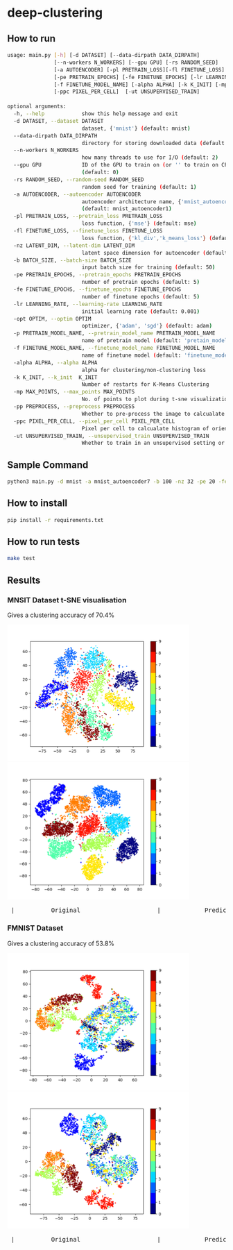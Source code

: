 # deep-clustering
## How to run
```bash
usage: main.py [-h] [-d DATASET] [--data-dirpath DATA_DIRPATH]
               [--n-workers N_WORKERS] [--gpu GPU] [-rs RANDOM_SEED]
               [-a AUTOENCODER] [-pl PRETRAIN_LOSS][-fl FINETUNE_LOSS] [-nz LATENT_DIM] [-b BATCH_SIZE]
               [-pe PRETRAIN_EPOCHS] [-fe FINETUNE_EPOCHS] [-lr LEARNING_RATE] [-opt OPTIM] [-p PRETRAIN_MODEL_NAME]
               [-f FINETUNE_MODEL_NAME] [-alpha ALPHA] [-k K_INIT] [-mp MAX_POINTS] [-pp PREPROCESS]
               [-ppc PIXEL_PER_CELL]  [-ut UNSUPERVISED_TRAIN]

optional arguments:
  -h, --help            show this help message and exit
  -d DATASET, --dataset DATASET
                        dataset, {'mnist'} (default: mnist)
  --data-dirpath DATA_DIRPATH
                        directory for storing downloaded data (default: data/)
  --n-workers N_WORKERS
                        how many threads to use for I/O (default: 2)
  --gpu GPU             ID of the GPU to train on (or '' to train on CPU)
                        (default: 0)
  -rs RANDOM_SEED, --random-seed RANDOM_SEED
                        random seed for training (default: 1)
  -a AUTOENCODER, --autoencoder AUTOENCODER
                        autoencoder architecture name, {'mnist_autoencoder1'}
                        (default: mnist_autoencoder1)
  -pl PRETRAIN_LOSS, --pretrain_loss PRETRAIN_LOSS
                        loss function, {'mse'} (default: mse)
  -fl FINETUNE_LOSS, --finetune_loss FINETUNE_LOSS
                        loss function, {'kl_div','k_means_loss'} (default: kl_div)
  -nz LATENT_DIM, --latent-dim LATENT_DIM
                        latent space dimension for autoencoder (default: 32)
  -b BATCH_SIZE, --batch-size BATCH_SIZE
                        input batch size for training (default: 50)
  -pe PRETRAIN_EPOCHS, --pretrain_epochs PRETRAIN_EPOCHS
                        number of pretrain epochs (default: 5)
  -fe FINETUNE_EPOCHS, --finetune_epochs FINETUNE_EPOCHS
                        number of finetune epochs (default: 5)
  -lr LEARNING_RATE, --learning-rate LEARNING_RATE
                        initial learning rate (default: 0.001)
  -opt OPTIM, --optim OPTIM
                        optimizer, {'adam', 'sgd'} (default: adam)
  -p PRETRAIN_MODEL_NAME, --pretrain_model_name PRETRAIN_MODEL_NAME
                        name of pretrain model (default: 'pretain_model')
  -f FINETUNE_MODEL_NAME, --finetune_model_name FINETUNE_MODEL_NAME
                        name of finetune model (default: 'finetune_model')
  -alpha ALPHA, --alpha ALPHA
                        alpha for clustering/non-clustering loss
  -k K_INIT, --k_init  K_INIT
                        Number of restarts for K-Means Clustering
  -mp MAX_POINTS, --max_points MAX_POINTS
                        No. of points to plot during t-sne visualization
  -pp PREPROCESS, --preprocess PREPROCESS
                        Whether to pre-process the image to calcualate histogram of oriented gradients and color histogram
  -ppc PIXEL_PER_CELL, --pixel_per_cell PIXEL_PER_CELL
                        Pixel per cell to calcualate histogram of oriented gradients
  -ut UNSUPERVISED_TRAIN, --unsupervised_train UNSUPERVISED_TRAIN
                        Whether to train in an unsupervised setting or not
```

## Sample Command
```bash
python3 main.py -d mnist -a mnist_autoencoder7 -b 100 -nz 32 -pe 20 -fe 0 -p mnist_arch7_nz32_pretrain -f mnist_arch7_nz32_fine
```
## How to install
```bash
pip install -r requirements.txt
```

## How to run tests
```bash
make test
```

## Results

### MNSIT Dataset t-SNE visualisation
Gives a clustering accuracy of 70.4%
<p float="left">
  <img src="/images/mnist_orig.png" width="420" />
  <img src="/images/mnist_dl.png" width="420" /> 
</p>
<pre> |          Original                     |            Prediction       | </pre>


### FMNIST Dataset
Gives a clustering accuracy of 53.8%
<p float="left">
  <img src="/images/fmnist_orig.png" width="420" />
  <img src="/images/fmnist_dl.png" width="420" /> 
</p>
<pre> |          Original                     |            Prediction       | </pre>
